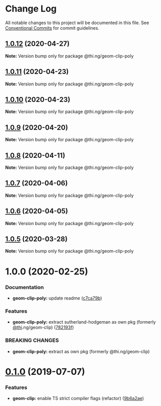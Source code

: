 # Change Log

All notable changes to this project will be documented in this file.
See [Conventional Commits](https://conventionalcommits.org) for commit guidelines.

## [1.0.12](https://github.com/thi-ng/umbrella/compare/@thi.ng/geom-clip-poly@1.0.11...@thi.ng/geom-clip-poly@1.0.12) (2020-04-27)

**Note:** Version bump only for package @thi.ng/geom-clip-poly





## [1.0.11](https://github.com/thi-ng/umbrella/compare/@thi.ng/geom-clip-poly@1.0.10...@thi.ng/geom-clip-poly@1.0.11) (2020-04-23)

**Note:** Version bump only for package @thi.ng/geom-clip-poly





## [1.0.10](https://github.com/thi-ng/umbrella/compare/@thi.ng/geom-clip-poly@1.0.9...@thi.ng/geom-clip-poly@1.0.10) (2020-04-23)

**Note:** Version bump only for package @thi.ng/geom-clip-poly





## [1.0.9](https://github.com/thi-ng/umbrella/compare/@thi.ng/geom-clip-poly@1.0.8...@thi.ng/geom-clip-poly@1.0.9) (2020-04-20)

**Note:** Version bump only for package @thi.ng/geom-clip-poly





## [1.0.8](https://github.com/thi-ng/umbrella/compare/@thi.ng/geom-clip-poly@1.0.7...@thi.ng/geom-clip-poly@1.0.8) (2020-04-11)

**Note:** Version bump only for package @thi.ng/geom-clip-poly





## [1.0.7](https://github.com/thi-ng/umbrella/compare/@thi.ng/geom-clip-poly@1.0.6...@thi.ng/geom-clip-poly@1.0.7) (2020-04-06)

**Note:** Version bump only for package @thi.ng/geom-clip-poly





## [1.0.6](https://github.com/thi-ng/umbrella/compare/@thi.ng/geom-clip-poly@1.0.5...@thi.ng/geom-clip-poly@1.0.6) (2020-04-05)

**Note:** Version bump only for package @thi.ng/geom-clip-poly





## [1.0.5](https://github.com/thi-ng/umbrella/compare/@thi.ng/geom-clip-poly@1.0.4...@thi.ng/geom-clip-poly@1.0.5) (2020-03-28)

**Note:** Version bump only for package @thi.ng/geom-clip-poly





# 1.0.0 (2020-02-25)


### Documentation

* **geom-clip-poly:** update readme ([c7ca79b](https://github.com/thi-ng/umbrella/commit/c7ca79b7e5e3d6badca2baa79fef8870ad9f9309))


### Features

* **geom-clip-poly:** extract sutherland-hodgeman as own pkg (formerly [@thi](https://github.com/thi).ng/geom-clip) ([782193f](https://github.com/thi-ng/umbrella/commit/782193f2fc06c18a564d5b983839f55b9143b4f7))


### BREAKING CHANGES

* **geom-clip-poly:** extract as own pkg (formerly @thi.ng/geom-clip)





# [0.1.0](https://github.com/thi-ng/umbrella/compare/@thi.ng/geom-clip@0.0.19...@thi.ng/geom-clip@0.1.0) (2019-07-07)

### Features

* **geom-clip:** enable TS strict compiler flags (refactor) ([9b6a2ae](https://github.com/thi-ng/umbrella/commit/9b6a2ae))
